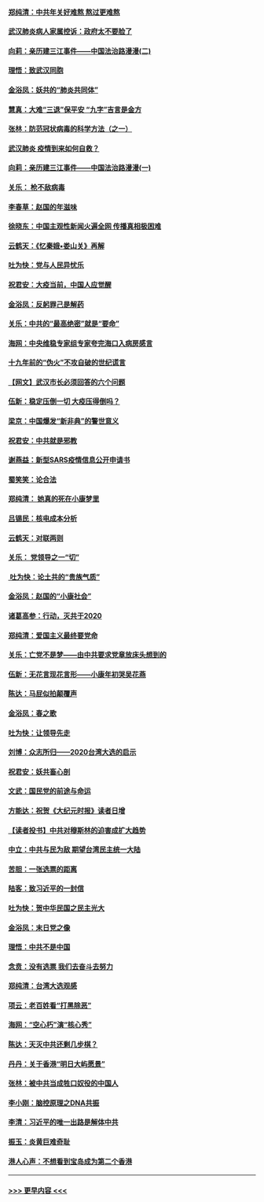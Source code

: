 #### [郑纯清：中共年关好难熬 熬过更难熬](../pages/nsc993/n11833489.md?t=01310631) 
#### [武汉肺炎病人家属控诉：政府太不要脸了](../pages/nsc993/n11833205.md?t=01310631) 
#### [向莉：亲历建三江事件——中国法治路漫漫(二)](../pages/nsc993/n11829102.md?t=01310631) 
#### [理悟：致武汉同胞](../pages/nsc993/n11831522.md?t=01310631) 
#### [金浴凤：妖共的“肺炎共同体”](../pages/nsc993/n11829448.md?t=01310631) 
#### [慧真：大难“三退”保平安 “九字”吉言是金方](../pages/nsc993/n11829501.md?t=01310631) 
#### [张林：防范冠状病毒的科学方法（之一）](../pages/nsc993/n11828618.md?t=01310631) 
#### [武汉肺炎 疫情到来如何自救？](../pages/nsc993/n11827632.md?t=01310631) 
#### [向莉：亲历建三江事件——中国法治路漫漫(一)](../pages/nsc993/n11827190.md?t=01310631) 
#### [关乐： 枪不敌病毒](../pages/nsc993/n11826746.md?t=01310631) 
#### [李春草：赵国的年滋味](../pages/nsc993/n11826321.md?t=01310631) 
#### [徐晓东：中国主观性新闻火遍全网 传播真相极困难](../pages/nsc993/n11826508.md?t=01310631) 
#### [云鹤天：《忆秦娥▪娄山关》再解](../pages/nsc993/n11824682.md?t=01310631) 
#### [吐为快：党与人民异忧乐](../pages/nsc993/n11824660.md?t=01310631) 
#### [祝君安：大疫当前，中国人应觉醒](../pages/nsc993/n11821946.md?t=01310631) 
#### [金浴凤：反躬罪己是解药](../pages/nsc993/n11820280.md?t=01310631) 
#### [关乐：中共的“最高绝密”就是“要命”](../pages/nsc993/n11816946.md?t=01310631) 
#### [海网：中央维稳专家组专家夸完海口入病房感言](../pages/nsc993/n11815138.md?t=01310631) 
#### [十九年前的“伪火”不攻自破的世纪谎言](../pages/nsc993/n11813238.md?t=01310631) 
#### [【网文】武汉市长必须回答的六个问题](../pages/nsc993/n11813848.md?t=01310631) 
#### [伍新：稳定压倒一切 大疫压得倒吗？](../pages/nsc993/n11812634.md?t=01310631) 
#### [梁京：中国爆发“新非典”的警世意义](../pages/nsc993/n11812554.md?t=01310631) 
#### [祝君安：中共就是邪教](../pages/nsc993/n11812431.md?t=01310631) 
#### [谢燕益：新型SARS疫情信息公开申请书](../pages/nsc993/n11808840.md?t=01310631) 
#### [蜀笑笑：论合法](../pages/nsc993/n11808064.md?t=01310631) 
#### [郑纯清： 她真的死在小康梦里](../pages/nsc993/n11806623.md?t=01310631) 
#### [吕锡民：核电成本分析](../pages/nsc993/n11806284.md?t=01310631) 
#### [云鹤天：对联两则](../pages/nsc993/n11805957.md?t=01310631) 
#### [关乐： 党领导之一“切”](../pages/nsc993/n11804505.md?t=01310631) 
#### [ 吐为快：论土共的“贵族气质”](../pages/nsc993/n11804490.md?t=01310631) 
#### [金浴凤：赵国的“小康社会”](../pages/nsc993/n11804452.md?t=01310631) 
#### [诸葛高参：行动，灭共于2020](../pages/nsc993/n11804120.md?t=01310631) 
#### [郑纯清：爱国主义最终要党命](../pages/nsc993/n11802197.md?t=01310631) 
#### [关乐：亡党不是梦——由中共要求党章放床头想到的](../pages/nsc993/n11802156.md?t=01310631) 
#### [伍新：无花言现花言形——小康年初哭吴花燕](../pages/nsc993/n11800044.md?t=01310631) 
#### [陈达：马屁似拍颠覆声](../pages/nsc993/n11800010.md?t=01310631) 
#### [金浴凤：春之歌](../pages/nsc993/n11797687.md?t=01310631) 
#### [吐为快：让领导先走](../pages/nsc993/n11797512.md?t=01310631) 
#### [刘博：众志所归——2020台湾大选的启示](../pages/nsc993/n11796878.md?t=01310631) 
#### [祝君安：妖共畜心剖](../pages/nsc993/n11794273.md?t=01310631) 
#### [文武：国民党的前途与命运](../pages/nsc993/n11794198.md?t=01310631) 
#### [方能达：祝贺《大纪元时报》读者日增](../pages/nsc993/n11793807.md?t=01310631) 
#### [【读者投书】中共对穆斯林的迫害成扩大趋势](../pages/nsc993/n11791371.md?t=01310631) 
#### [中立：中共与民为敌 期望台湾民主统一大陆](../pages/nsc993/n11790392.md?t=01310631) 
#### [苦胆：一张选票的距离](../pages/nsc993/n11788914.md?t=01310631) 
#### [陆客：致习近平的一封信](../pages/nsc993/n11788867.md?t=01310631) 
#### [吐为快：贺中华民国之民主光大](../pages/nsc993/n11788618.md?t=01310631) 
#### [金浴凤：末日党之像](../pages/nsc993/n11787475.md?t=01310631) 
#### [理悟：中共不是中国](../pages/nsc993/n11787463.md?t=01310631) 
#### [念贲：没有选票  我们去奋斗去努力](../pages/nsc993/n11787398.md?t=01310631) 
#### [郑纯清：台湾大选观感](../pages/nsc993/n11786210.md?t=01310631) 
#### [项云：老百姓看“打黑除恶”](../pages/nsc993/n11785398.md?t=01310631) 
#### [海网：“空心朽”演“核心秀”](../pages/nsc993/n11783874.md?t=01310631) 
#### [陈达：天灭中共还剩几步棋？](../pages/nsc993/n11783719.md?t=01310631) 
#### [丹丹：关于香港“明日大屿愿景”](../pages/nsc993/n11783273.md?t=01310631) 
#### [张林：被中共当成牲口奴役的中国人](../pages/nsc993/n11782397.md?t=01310631) 
#### [李小刚：脑控原理之DNA共振](../pages/nsc993/n11780962.md?t=01310631) 
#### [李清：习近平的唯一出路是解体中共](../pages/nsc993/n11780866.md?t=01310631) 
#### [振玉：炎黄巨难奇耻](../pages/nsc993/n11779632.md?t=01310631) 
#### [港人心声：不想看到宝岛成为第二个香港](../pages/nsc993/n11778817.md?t=01310631) 

----
#### [ >>> 更早内容 <<< ](../indexes/nsc993-earlier.md)

